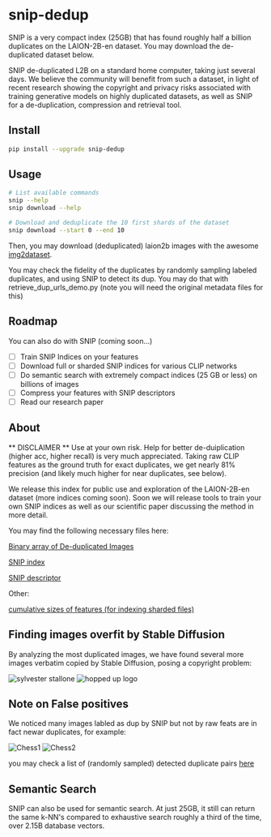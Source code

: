 # snip-dedup

SNIP is a very compact index (25GB) that has found roughly half a billion duplicates on the LAION-2B-en dataset. You may download the de-duplicated dataset below.

SNIP de-duplicated L2B on a standard home computer, taking just several days. We believe the community will benefit from such a dataset, in light of recent research showing the copyright and privacy risks associated with training generative models on highly duplicated datasets, as well as SNIP for a de-duplication, compression and retrieval tool.

## Install

```sh
pip install --upgrade snip-dedup
```

## Usage

```sh
# List available commands
snip --help
snip download --help

# Download and deduplicate the 10 first shards of the dataset
snip download --start 0 --end 10
```

Then, you may download (deduplicated) laion2b images with the awesome [img2dataset](https://github.com/rom1504/img2dataset).

You may check the fidelity of the duplicates by randomly sampling labeled duplicates, and using SNIP to detect its dup. You may do that with retrieve_dup_urls_demo.py (note you will need the original metadata files for this)

## Roadmap

You can also do with SNIP (coming soon...)
- [ ] Train SNIP Indices on your features
- [ ] Download full or sharded SNIP indices for various CLIP networks
- [ ] Do semantic search with extremely compact indices (25 GB or less) on billions of images
- [ ] Compress your features with SNIP descriptors
- [ ] Read our research paper

## About

** DISCLAIMER ** 
Use at your own risk. Help for better de-duiplication (higher acc, higher recall) is very much appreciated. Taking raw CLIP features as the ground truth for exact duplicates, we get nearly 81% precision (and likely much higher for near duplicates, see below).

We release this index for public use and exploration of the LAION-2B-en dataset (more indices coming soon). Soon we will release tools to train your own SNIP indices as well as our scientific paper discussing the method in more detail.

You may find the following necessary files here:

[Binary array of De-duplicated Images](https://drive.google.com/file/d/1RYDylZKaPyaVs5YNwIrGqHU2BewdFwxY/view?usp=sharing)

[SNIP index](https://drive.google.com/file/d/1RYDylZKaPyaVs5YNwIrGqHU2BewdFwxY/view?usp=sharing)

[SNIP descriptor](https://drive.google.com/file/d/1QTA9yWevwPMhvMW8P5mAIBDy42xUpr-m/view?usp=share_link)

Other:

[cumulative sizes of features (for indexing sharded files)](https://drive.google.com/file/d/1OdVt5rjYw55XfMhsQSdqcVOP7lG2qj4W/view?usp=sharing)

## Finding images overfit by Stable Diffusion

By analyzing the most duplicated images, we have found several more images verbatim copied by Stable Diffusion, posing a copyright problem:

![sylvester stallone](https://github.com/ryanwebster90/snip-dedup/blob/main/sylvester_overfit.jpeg)
![hopped up logo](https://github.com/ryanwebster90/snip-dedup/blob/main/overfit_2.jpeg)


## Note on False positives
We noticed many images labled as dup by SNIP but not by raw feats are in fact newar duplicates, for example:

![Chess1](https://en.chessok.net/uploads/posts/2017-09/1506718434_knight-on-the-left-1.nc3.jpg)
![Chess2](https://m.media-amazon.com/images/I/51jNRpWUCjL.jpg)

you may check a list of (randomly sampled) detected duplicate pairs [here](https://docs.google.com/spreadsheets/d/1Eq46U3MbTXzNoLCvnHLcw64X3bWE3ZE8zMJVQU9_gCg/edit?usp=sharing)


## Semantic Search

SNIP can also be used for semantic search. At just 25GB, it still can return the same k-NN's compared to exhaustive search roughly a third of the time, over 2.15B database vectors. 
